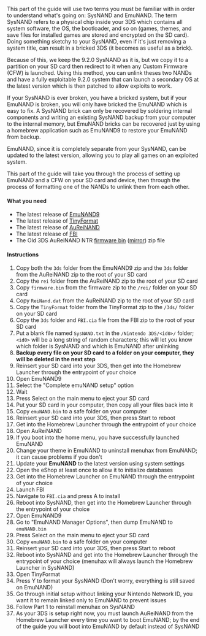 This part of the guide will use two terms you must be familiar with in order to understand what's going on: SysNAND and EmuNAND. The term SysNAND refers to a physical chip inside your 3DS which contains all system software, the OS, the bootloader, and so on (games, themes, and save files for installed games are stored and encrypted on the SD card). Doing something sketchy to your SysNAND, even if it's just removing a system title, can result in a bricked 3DS (it becomes as useful as a brick).

Because of this, we keep the 9.2.0 SysNAND as it is, but we copy it to a partition on your SD card then redirect to it when any Custom Firmware (CFW) is launched. Using this method, you can unlink theses two NANDs and have a fully exploitable 9.2.0 system that can launch a secondary OS at the latest version which is then patched to allow exploits to work.

If your SysNAND is ever broken, you have a bricked system, but if your EmuNAND is broken, you will only have bricked the EmuNAND which is easy to fix. A SysNAND brick can only be recovered by soldering internal components and writing an existing SysNAND backup from your computer to the internal memory, but EmuNAND bricks can be recovered just by using a homebrew application such as EmuNAND9 to restore your EmuNAND from backup.

EmuNAND, since it is completely separate from your SysNAND, can be updated to the latest version, allowing you to play all games on an exploited system.

This part of the guide will take you through the process of setting up EmuNAND and a CFW on your SD card and device, then through the process of formatting one of the NANDs to unlink them from each other.

#### What you need

* The latest release of [EmuNAND9](https://github.com/d0k3/EmuNAND9/releases)
* The latest release of [TinyFormat](https://github.com/javimadgit/TinyFormat/releases)
* The latest release of [AuReiNAND](https://github.com/AuroraWright/AuReiNand/releases)
* The latest release of [FBI](https://github.com/Steveice10/FBI/releases)
* The Old 3DS AuReiNAND NTR [firmware bin](https://mega.nz/#!04lmVQxD!7IMsl4ChzKhkEaPXhCvEPmbEq_PpD9i06EzrIjtVSIQ) ([mirror](https://drive.google.com/file/d/0BzPfvjeuhqoDVFhnaVNzMlR4SVk/view?usp=sharing)) zip file

#### Instructions

1. Copy both the `3ds` folder from the EmuNAND9 zip and the `3ds` folder from the AuReiNAND zip to the root of your SD card
3. Copy the `rei` folder from the AuReiNAND zip to the root of your SD card
4. Copy `firmware.bin` from the firmware zip to the `/rei/` folder on your SD card
4. Copy `ReiNand.dat` from the AuReiNAND zip to the root of your SD card
2. Copy the `TinyFormat` folder from the TinyFormat zip to the `/3ds/` folder on your SD card
3. Copy the `3ds` folder and `FBI.cia` file from the FBI zip to the root of your SD card
4. Put a blank file named `SysNAND.txt` in the `/Nintendo 3DS/<id0>/` folder; `<id0>` will be a long string of random characters; this will let you know which folder is SysNAND and which is EmuNAND after unlinking
3. **Backup every file on your SD card to a folder on your computer, they will be deleted in the next step**
4. Reinsert your SD card into your 3DS, then get into the Homebrew Launcher through the entrypoint of your choice
5. Open EmuNAND9
6. Select the "Complete emuNAND setup" option
7. Wait
8. Press Select on the main menu to eject your SD card
9. Put your SD card in your computer, then copy all your files back into it
10. Copy `emuNAND.bin` to a safe folder on your computer
10. Reinsert your SD card into your 3DS, then press Start to reboot
11. Get into the Homebrew Launcher through the entrypoint of your choice
12. Open AuReiNAND
13. If you boot into the home menu, you have successfully launched EmuNAND
14. Change your theme in EmuNAND to uninstall menuhax from EmuNAND; it can cause problems if you don't
10. Update your **EmuNAND** to the latest version using system settings
11. Open the eShop at least once to allow it to initialize databases
12. Get into the Homebrew Launcher on EmuNAND through the entrypoint of your choice
13. Launch FBI
14. Navigate to `FBI.cia` and press A to install
15. Reboot into SysNAND, then get into the Homebrew Launcher through the entrypoint of your choice
16. Open EmuNAND9
8. Go to "EmuNAND Manager Options", then dump EmuNAND to `emuNAND.bin`
8. Press Select on the main menu to eject your SD card
10. Copy `emuNAND.bin` to a safe folder on your computer
10. Reinsert your SD card into your 3DS, then press Start to reboot
16. Reboot into SysNAND and get into the Homebrew Launcher through the entrypoint of your choice (menuhax will always launch the Homebrew Launcher in SysNAND)
17. Open TinyFormat
18. Press Y to format your SysNAND (Don't worry, everything is still saved on EmuNAND)
19. Go through initial setup without linking your Nintendo Network ID, you want it to remain linked only to EmuNAND to prevent issues
19. Follow Part 1 to reinstall menuhax on SysNAND
15. As your 3DS is setup right now, you must launch AuReiNAND from the Homebrew Launcher every time you want to boot EmuNAND; by the end of the guide you will boot into EmuNAND by default instead of SysNAND